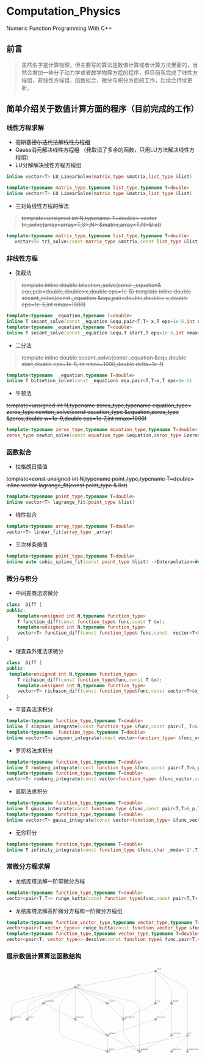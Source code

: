 # Computation_Physics
Numeric Function Programming With C++ 
## 前言
> 虽然名字是计算物理，但主要写的算法是数值计算或者计算方法里面的，当然会增加一些分子动力学或者数学物理方程的程序，但目前我完成了线性方程组，非线性方程组，函数拟合，微分与积分方面的工作，后续会持续更新。

## 简单介绍关于数值计算方面的程序（目前完成的工作）  



### 线性方程求解
+  ~~高斯塞德尔迭代法解线性方程组~~
 + ~~Gauss消元解决线性方程组~~  （我取消了多余的函数，只用LU方法解决线性方程组）
+ LU分解解决线性方程方程组
```C++
inline vector<T> LU_LinearSolve(matrix_type &matrix,list_type &list)

template<typename matrix_type,typename list_type,typename T=double>
inline vector<T> LU_LinearSolve(matrix_type &matrix,list_type &list)
```

+ 三对角线性方程的解法
>   ~~template<unsigned int N,typename T=double>
   vector<T> tri_solve(array<array<T,3>,N> &matrix,array<T,N>&list)~~
```C++
template<typename matrix_type,typename list_type,typename T=double>
   vector<T> tri_solve(const matrix_type &matrix,const list_type &list)
```

### 非线性方程
+ 弦截法
> ~~template<typename  _equation>
inline double bitsetion_solve(const _equation& equ,pair<double,double>x,double eps=1e-5)
template<typename _equation>
inline double secant_solve(const _equation &equ,pair<double,double> x,double eps=1e-5,int nmax=1000)~~ 
```C++
template<typename _equation,typename T=double>
inline T secant_solve(const _equation &equ,pair<T,T> x,T eps=1e-5,int nmax=1000)
template<typename _equation,typename T=double>
inline T secant_solve(const _equation &equ,T start,T eps=1e-5,int nmax=1000,T delta=1e-1)
```

+ 二分法

 > ~~template<typename _equation>
inline double secant_solve(const _equation &equ,double start,double eps=1e-5,int nmax=1000,double delta=1e-1)~~
```C++
template<typename  _equation,typename T=double>
inline T bitsetion_solve(const _equation& equ,pair<T,T>x,T eps=1e-5)
```
+ 牛顿法
>
~~template<unsigned int N,typename zeros_type,typename equation_type>
zeros_type newton_solve(const equation_type &equation,zeros_type &zeros,double w=1e-9,double eps=1e-7,int nmax=1000)~~
```C++
template<typename zeros_type,typename equation_type,typename T=double>
zeros_type newton_solve(const equation_type &equation,zeros_type &zeros,T w=1e-9,T eps=1e-7,int nmax=1000)
```
### 函数拟合
+ 拉格朗日插值
> 
~~template<const unsigned int N,typename point_type,typename T=double>
inline vector<T> lagrange_fit(const point_type & list)~~
```C++
template<typename point_type,typename T=double>
inline vector<T> lagrange_fit(point_type &list)
```
+ 线性拟合
```C++
template<typename array_type,typename T=double>
vector<T> linear_fit(array_type _array)
```
+ 三次样条插值
```C++
template<typename point_type,typename T=double>
inline auto cubic_spline_fit(const point_type &list) ->Interpolation<decltype(list[0]),T>
```

### 微分与积分
+ 中间差商法求微分
```C++
class  Diff {
public:
    template<unsigned int N,typename function_type>
    T function_diff(const function_type& func,const T &x);
    template<unsigned int N,typename function_type>
    vector<T> function_diff(const function_type& func,const  vector<T>&x_list);
}
```
+ 理查森外推法求微分
```C++
class  Diff {
public:
 template<unsigned int N,typename function_type>
    T richason_diff(const function_type&func,const T &x);
    template<unsigned int N,typename function_type>
    vector<T> richason_diff(const function_type&func,const vector<T>&x_list);
}
```
+ 辛普森法求积分
```C++
template<typename function_type,typename T=double>
inline T simpson_integrate(const function_type &func,const pair<T, T>& _p,int n=100);
template<typename  function_type,typename T=double>
inline vector<T> simpson_integrate(const vector<function_type> &func_vector,const pair<T, T>& _p,int n=100)
```
+ 罗贝格法求积分
```C++
template<typename function_type,typename T=double>
inline T romberg_integrate(const function_type &func,const pair<T,T>&_p,T eps=0.00001,int _max=20);
template<typename function_type,typename T=double>
vector<T> romberg_integrate(const vector<function_type> &func_vector,const pair<T,T>&_p,T eps=0.00001,int _max=20)
```
+ 高斯法求积分
```C++
template<typename function_type,typename T=double>
inline T gauss_integrate(const function_type &func,const pair<T,T>&_p,T eps=1e-5);
template<typename function_type,typename T=double>
inline vector<T> gauss_integrate(const vector<function_type> &func_vector, const pair<T, T>_p,T _eps=1e-5)
```
+ 无穷积分
```C++
template<typename function_type,typename T=double>
inline T infinity_integrate(const function_type &func,char _mode='2',T _p=0.0,T eps=1e-5)
```
### 常微分方程求解
+ 龙格库塔法解一阶常微分方程
```C++
template<typename function_type,typename T=double>
vector<pair<T,T>> runge_kutta(const function_type&func,const pair<T,T> &_cond,const T &_end, T h=1e-2)
```
+ 龙格库塔法解高阶微分方程和一阶微分方程组
```C++
template<typename function_vector_type,typename vector_type,typename T=double>
vector<pair<T,vector_type>> runge_kutta(const function_vector_type &func_vector, pair<T,vector_type>_cond,const T& _end,const T &h=1e-2);
template<typename function_type,typename vector_type,typename T=double>
vector<pair<T, vector_type>> desolve(const function_type& func,pair<T,vector_type> _cond,const T& _end,const T &h=1e-2)
```
### 展示数值计算算法函数结构
<svg xmlns="http://www.w3.org/2000/svg" xmlns:xlink="http://www.w3.org/1999/xlink" width="1900" height="664pt" viewBox="0 0 1425 664">
    <defs>
        <symbol overflow="visible" id="a">
            <path d="M2.102 0L.125-5.188h.93l1.113 3.11c.121.336.23.68.332 1.043.078-.274.188-.602.328-.988L3.98-5.187h.903L2.922 0zm0 0"/>
        </symbol>
        <symbol overflow="visible" id="b">
            <path d="M4.21-1.672l.907.113c-.144.532-.41.942-.797 1.239-.386.293-.883.437-1.484.437-.758 0-1.36-.234-1.805-.699C.586-1.051.367-1.707.367-2.547c0-.875.223-1.55.672-2.031.45-.484 1.031-.727 1.75-.727.691 0 1.258.239 1.7.711.437.473.66 1.137.66 1.992 0 .051-.004.13-.008.235H1.273c.032.57.196 1.004.485 1.308.289.301.652.454 1.086.454.32 0 .594-.086.824-.254.227-.168.406-.438.543-.813zM1.325-3.09H4.22c-.04-.437-.149-.765-.332-.98a1.348 1.348 0 00-1.09-.508 1.39 1.39 0 00-1.016.402c-.277.27-.43.633-.457 1.086zm0 0"/>
        </symbol>
        <symbol overflow="visible" id="c">
            <path d="M4.043-1.898l.863.109c-.093.598-.336 1.062-.722 1.402-.391.336-.868.504-1.434.504-.71 0-1.281-.23-1.71-.695C.604-1.043.39-1.707.39-2.574c0-.559.094-1.051.278-1.469.187-.418.469-.734.848-.945.379-.211.793-.317 1.238-.317.562 0 1.023.145 1.383.43.355.285.586.688.687 1.21l-.855.134c-.082-.348-.223-.61-.43-.785a1.119 1.119 0 00-.75-.262c-.445 0-.805.156-1.078.473-.277.316-.418.82-.418 1.507 0 .696.133 1.203.402 1.52.266.316.614.473 1.043.473.348 0 .633-.106.864-.317.234-.21.378-.539.441-.976zm0 0"/>
        </symbol>
        <symbol overflow="visible" id="d">
            <path d="M2.578-.785l.125.777C2.457.043 2.234.07 2.04.07c-.316 0-.562-.05-.742-.152A.838.838 0 01.93-.48C.855-.645.82-.992.82-1.52V-4.5H.176v-.688H.82v-1.28l.875-.528v1.809h.883v.687h-.883v3.031c0 .25.016.41.047.485.031.07.078.125.149.168.07.043.171.066.3.066.098 0 .227-.012.387-.035zm0 0"/>
        </symbol>
        <symbol overflow="visible" id="e">
            <path d="M.332-2.594c0-.96.266-1.672.8-2.133.446-.382.99-.578 1.634-.578.71 0 1.293.235 1.746.703.453.47.68 1.114.68 1.938 0 .664-.102 1.191-.301 1.574-.2.383-.493.68-.875.89-.383.212-.801.317-1.25.317-.727 0-1.317-.234-1.762-.699-.45-.465-.672-1.137-.672-2.012zm.902 0c0 .664.145 1.164.438 1.492.289.332.652.497 1.094.497.433 0 .796-.168 1.086-.497.289-.332.437-.84.437-1.52 0-.64-.148-1.128-.437-1.456a1.391 1.391 0 00-1.086-.496c-.442 0-.805.164-1.094.492-.29.328-.438.824-.438 1.488zm0 0"/>
        </symbol>
        <symbol overflow="visible" id="f">
            <path d="M.648 0v-5.188h.793v.79c.2-.368.387-.61.559-.727a.982.982 0 01.563-.18c.296 0 .597.098.906.285l-.305.817a1.24 1.24 0 00-.644-.192.864.864 0 00-.52.172.936.936 0 00-.324.48 3.436 3.436 0 00-.149 1.028V0zm0 0"/>
        </symbol>
        <symbol overflow="visible" id="g">
            <path d="M.734 0v-7.156h.946v6.312h3.523V0zm0 0"/>
        </symbol>
        <symbol overflow="visible" id="h">
            <path d="M5.469-7.156h.945v4.133c0 .718-.078 1.293-.242 1.714-.164.422-.457.766-.883 1.032-.422.265-.98.398-1.672.398-.672 0-1.219-.113-1.644-.348a1.981 1.981 0 01-.914-1C.875-1.664.785-2.266.785-3.023v-4.133h.95v4.129c0 .62.058 1.078.171 1.375.117.293.317.52.598.68.281.16.625.238 1.031.238.695 0 1.192-.157 1.488-.473.297-.316.446-.922.446-1.82zm0 0"/>
        </symbol>
        <symbol overflow="visible" id="j">
            <path d="M.664-6.148v-1.008h.879v1.008zM.664 0v-5.188h.879V0zm0 0"/>
        </symbol>
        <symbol overflow="visible" id="k">
            <path d="M.66 0v-5.188h.79v.739c.382-.57.933-.856 1.652-.856.312 0 .597.059.859.172.262.11.46.258.59.442.129.183.222.398.273.648.031.164.051.45.051.856V0h-.883v-3.156c0-.356-.031-.625-.101-.801a.834.834 0 00-.364-.426 1.165 1.165 0 00-.613-.156 1.42 1.42 0 00-.969.355c-.273.239-.406.688-.406 1.352V0zm0 0"/>
        </symbol>
        <symbol overflow="visible" id="l">
            <path d="M4.043-.64c-.324.277-.64.472-.941.585-.301.114-.622.172-.97.172-.57 0-1.007-.14-1.312-.418a1.38 1.38 0 01-.46-1.066c0-.254.058-.485.175-.696.113-.21.266-.378.453-.507a2.12 2.12 0 01.633-.285c.172-.047.434-.09.781-.133.711-.086 1.23-.184 1.567-.301.004-.121.008-.2.008-.23 0-.36-.086-.614-.25-.758-.227-.2-.559-.297-1-.297-.414 0-.72.07-.918.215-.196.144-.344.402-.438.77l-.86-.118c.079-.367.208-.664.387-.89.18-.227.438-.4.778-.524.34-.121.73-.184 1.176-.184.441 0 .8.055 1.078.157.277.105.48.238.61.394.132.16.222.36.272.598.032.148.047.422.047.812v1.172c0 .817.02 1.332.055 1.55.04.216.113.423.223.622h-.918a1.925 1.925 0 01-.176-.64zm-.074-1.962c-.32.13-.797.239-1.434.332-.363.051-.617.11-.77.176a.751.751 0 00-.343.285.75.75 0 00-.125.418c0 .235.09.43.27.586.175.157.433.235.777.235.34 0 .64-.075.902-.223.266-.148.457-.352.582-.61.094-.199.14-.492.14-.878zm0 0"/>
        </symbol>
        <symbol overflow="visible" id="m">
            <path d="M.45-2.3l.894-.079c.043.36.14.652.293.883.156.23.394.414.722.555.325.144.692.214 1.098.214.363 0 .68-.054.957-.164.277-.105.484-.254.617-.441.137-.188.203-.39.203-.613a.937.937 0 00-.195-.586c-.129-.168-.344-.309-.644-.422-.192-.074-.618-.192-1.274-.352C2.461-3.46 2-3.609 1.738-3.75c-.34-.18-.597-.402-.765-.668a1.63 1.63 0 01-.25-.89c0-.36.101-.7.308-1.012.203-.313.504-.555.899-.715a3.387 3.387 0 011.312-.246c.531 0 1 .086 1.403.258.406.171.718.421.937.753.219.332.336.707.352 1.13l-.91.066c-.047-.453-.215-.793-.497-1.024-.28-.23-.695-.347-1.246-.347-.574 0-.992.105-1.254.316-.261.207-.39.461-.39.758 0 .258.09.469.277.637.184.164.66.336 1.43.507.77.176 1.297.329 1.582.457.418.192.726.434.926.73.195.294.296.634.296 1.017 0 .382-.109.742-.328 1.078a2.16 2.16 0 01-.941.785A3.258 3.258 0 013.5.12c-.648 0-1.191-.094-1.629-.281a2.277 2.277 0 01-1.027-.852A2.4 2.4 0 01.449-2.3zm0 0"/>
        </symbol>
        <symbol overflow="visible" id="n">
            <path d="M.64 0v-7.156h.88V0zm0 0"/>
        </symbol>
        <symbol overflow="visible" id="o">
            <path d="M.309-1.547l.867-.137c.05.348.187.614.41.801.223.184.531.278.934.278.402 0 .703-.083.898-.247.195-.164.293-.359.293-.578 0-.199-.086-.355-.258-.468-.121-.079-.422-.18-.898-.297-.645-.164-1.094-.305-1.34-.426A1.277 1.277 0 01.453-3.81a1.384 1.384 0 01.594-1.133c.137-.101.32-.187.558-.257.235-.07.489-.106.758-.106.407 0 .766.063 1.07.18.31.117.536.273.684.473.145.199.246.468.301.804l-.86.118a.94.94 0 00-.34-.625c-.187-.149-.448-.223-.792-.223-.403 0-.692.066-.864.2-.171.132-.257.288-.257.468a.5.5 0 00.105.308.793.793 0 00.34.235c.086.031.344.105.773.222.622.168 1.055.301 1.301.407.246.105.442.261.582.465.14.199.207.449.207.75 0 .293-.086.57-.254.828a1.686 1.686 0 01-.742.601c-.32.14-.687.211-1.094.211-.671 0-1.187-.14-1.539-.422C.633-.582.406-.996.31-1.547zm0 0"/>
        </symbol>
        <symbol overflow="visible" id="p">
            <path d="M1.617 0L.031-5.188h.906l.825 2.997.308 1.113c.012-.055.102-.414.27-1.07l.824-3.04h.902l.778 3.008.258.993 1.187-4h.856L5.523 0H4.61l-.824-3.105-.2-.883L2.536 0zm0 0"/>
        </symbol>
        <symbol overflow="visible" id="q">
            <path d="M4.059 0v-.762c-.403.586-.954.88-1.645.88a2.1 2.1 0 01-.86-.177C1.29-.176 1.095-.324.965-.5a1.643 1.643 0 01-.269-.652c-.039-.172-.054-.446-.054-.82v-3.216h.879v2.88c0 .456.015.765.05.925a.94.94 0 00.352.547c.18.133.402.195.664.195.266 0 .512-.066.742-.203.235-.133.399-.316.492-.55.098-.231.145-.57.145-1.012v-2.781h.879V0zm0 0"/>
        </symbol>
        <symbol overflow="visible" id="r">
            <path d="M4.023 0v-.656c-.328.515-.812.773-1.449.773-.414 0-.793-.113-1.14-.344a2.198 2.198 0 01-.805-.953C.437-1.586.344-2.059.344-2.586c0-.52.086-.988.258-1.41.171-.422.43-.746.773-.969a2.08 2.08 0 011.16-.34 1.747 1.747 0 011.43.715v-2.566h.875V0zM1.246-2.586c0 .664.14 1.16.418 1.488.281.328.61.493.992.493.383 0 .711-.157.98-.473.27-.313.403-.793.403-1.438 0-.71-.137-1.23-.41-1.562-.274-.332-.613-.496-1.012-.496-.39 0-.719.16-.98.476-.262.32-.39.825-.39 1.512zm0 0"/>
        </symbol>
        <symbol overflow="visible" id="s">
            <path d="M.66 1.988v-7.175h.8v.675c.188-.261.403-.46.642-.593.234-.133.523-.2.863-.2.441 0 .832.117 1.172.344.34.227.593.55.765.965.172.414.258.871.258 1.363 0 .531-.094 1.008-.285 1.434a2.15 2.15 0 01-.828.976c-.363.227-.746.34-1.149.34a1.62 1.62 0 01-.785-.187 1.703 1.703 0 01-.574-.47v2.528zm.793-4.55c0 .667.137 1.16.406 1.476.27.32.598.48.985.48.39 0 .722-.164 1-.496.281-.328.418-.843.418-1.535 0-.66-.137-1.156-.407-1.484-.273-.328-.597-.492-.972-.492s-.707.176-.996.523c-.29.352-.434.86-.434 1.527zm0 0"/>
        </symbol>
        <symbol overflow="visible" id="t">
            <path d="M.5.43l.852.125c.035.265.136.457.296.578.22.164.52.242.895.242.406 0 .723-.078.941-.242.223-.164.375-.39.454-.684C3.98.27 4.003-.105 4-.68c-.383.453-.863.68-1.438.68-.71 0-1.265-.258-1.656-.773C.516-1.285.32-1.903.32-2.621c0-.496.09-.953.27-1.371.18-.418.441-.742.781-.969a2.11 2.11 0 011.2-.344c.609 0 1.113.25 1.511.742v-.625h.809v4.485c0 .808-.082 1.379-.246 1.715-.165.34-.422.605-.782.8-.355.196-.793.293-1.316.293-.617 0-1.117-.14-1.496-.417C.668 1.41.484.988.5.43zm.727-3.118c0 .68.132 1.18.406 1.493.27.312.605.468 1.015.468.403 0 .743-.156 1.016-.468.273-.309.406-.797.406-1.461 0-.633-.14-1.114-.422-1.438-.28-.32-.62-.48-1.015-.48-.39 0-.723.156-.996.476-.274.317-.41.785-.41 1.41zm0 0"/>
        </symbol>
        <symbol overflow="visible" id="u">
            <path d="M.867 0v-4.5H.094v-.688h.773v-.55c0-.348.031-.606.094-.778a1.12 1.12 0 01.45-.55c.21-.145.51-.215.894-.215.246 0 .52.031.82.09l-.133.765a3.068 3.068 0 00-.515-.05c-.266 0-.457.058-.567.171-.113.114-.168.328-.168.64v.478h1.012v.687H1.742V0zm0 0"/>
        </symbol>
        <symbol overflow="visible" id="v">
            <path d="M.66 0v-7.156h.88v2.566c.41-.476.925-.715 1.55-.715.387 0 .719.078 1.004.23.281.153.484.36.605.626.121.27.184.656.184 1.164V0h-.88v-3.285c0-.442-.093-.762-.284-.961-.192-.2-.461-.3-.809-.3-.262 0-.504.07-.734.202-.23.137-.395.32-.492.551-.098.23-.145.55-.145.957V0zm0 0"/>
        </symbol>
        <symbol overflow="visible" id="w">
            <path d="M.66 0v-5.188h.785v.731c.164-.254.38-.461.649-.613.27-.157.578-.235.922-.235.386 0 .699.082.945.242.246.16.422.383.523.668.41-.605.942-.91 1.602-.91.512 0 .906.145 1.184.43.277.285.418.723.418 1.316V0h-.875v-3.266c0-.351-.032-.605-.086-.761a.737.737 0 00-.313-.371.963.963 0 00-.523-.141 1.23 1.23 0 00-.91.363c-.243.242-.364.63-.364 1.164V0h-.875v-3.367c0-.39-.074-.688-.219-.883-.14-.195-.375-.29-.703-.29-.246 0-.472.063-.683.196-.211.13-.364.32-.457.57-.094.25-.14.61-.14 1.083V0zm0 0"/>
        </symbol>
        <symbol overflow="visible" id="y">
            <path d="M1.469 0H.656v-7.156h.875v2.55c.371-.464.848-.699 1.422-.699.32 0 .621.067.906.196.286.129.52.308.704.543.183.23.328.511.433.84.106.328.156.68.156 1.054 0 .89-.222 1.578-.66 2.063-.437.484-.969.726-1.582.726-.613 0-1.094-.254-1.441-.765zM1.46-2.633c0 .621.082 1.07.254 1.348.277.453.648.68 1.12.68.384 0 .72-.168.997-.5.281-.333.422-.833.422-1.493 0-.675-.137-1.175-.402-1.5-.27-.32-.594-.48-.977-.48s-.715.164-.996.5c-.277.332-.418.816-.418 1.445zm0 0"/>
        </symbol>
        <symbol overflow="visible" id="z">
            <path d="M.934 0v-7.156h.945V0zm0 0"/>
        </symbol>
        <symbol overflow="visible" id="A">
            <path d="M.621 1.996l-.098-.824c.192.05.36.078.5.078.196 0 .352-.031.47-.098A.807.807 0 001.78.88c.055-.09.145-.305.27-.652.015-.051.043-.122.078-.22L.16-5.186h.95l1.077 3.003c.141.383.266.782.376 1.204.101-.403.222-.797.363-1.184L4.03-5.187h.883L2.938.085c-.211.57-.376.965-.493 1.18-.156.289-.336.5-.535.636a1.265 1.265 0 01-.722.203c-.172 0-.36-.035-.567-.109zm0 0"/>
        </symbol>
        <symbol overflow="visible" id="i">
            <path d="M5.117 1.25H0v-.5h5.117zm0 0"/>
        </symbol>
        <clipPath id="x">
            <path d="M194 369h8.8v8H194zm0 0"/>
        </clipPath>
    </defs>
    <path d="M503.719 157.16L290.492 263.773" fill="none" stroke="#264a80" stroke-opacity=".7" stroke-miterlimit="3.25"/>
    <path d="M292.895 266.102l-.317-.243-.73-.597-.414-.375-.391-.387-.328-.379-.223-.348-.129-.351-.101-.485-.086-.562-.063-.586-.078-1.012-.02-.437-9.265 8.305zm0 0" fill="#264a80" fill-opacity=".7"/>
    <path d="M518.39 157.16l213.227 106.613" fill="none" stroke="#264a80" stroke-opacity=".7" stroke-miterlimit="3.25"/>
    <path d="M732.04 260.453l-.005.399-.039.945-.05.555-.075.546-.11.489-.144.386-.203.313-.324.375-.403.402-.43.403-.76.668-.34.28 12.202 2.43zm0 0" fill="#264a80" fill-opacity=".7"/>
    <path d="M503.098 155.48L485.012 160l-29.977 7.496-33.914 8.477-91.437 22.859-51.618 12.906-61.46 15.364-65.395 16.351-69.328 17.332-9.297 3.3-8.54 3.895-7.78 4.489-5.883 5.969L45.262 285l-4.364 7.152-2.468 8.637-1.707 9.23-.95 9.82v52.2" fill="none" stroke="#264a80" stroke-opacity=".7" stroke-miterlimit="3.25"/>
    <path d="M38.93 370.93l-.36.175-.86.387-.519.203-.523.176-.484.125-.41.043-.372-.043-.48-.125-.54-.176-.55-.203-.941-.387-.403-.175 3.285 12zm0 0" fill="#264a80" fill-opacity=".7"/>
    <path d="M511.055 161.691V372.04" fill="none" stroke="#264a80" stroke-opacity=".7" stroke-miterlimit="3.25"/>
    <path d="M514.215 370.93l-.36.175-.863.387-.52.203-.519.176-.488.125-.41.043-.371-.043-.48-.125-.54-.176-.55-.203-.942-.387-.402-.175 3.285 12zm0 0" fill="#264a80" fill-opacity=".7"/>
    <path d="M516.855 159.29l.258.257 3.258 3.262 3.418 3.414 7.297 7.297 4.344 4.347 4.504 4.5 9.468 9.469 4.965 4.969 10.863 10.863 5.899 5.894 6.05 6.055 12.571 12.57 6.52 6.516 3.457 3.848 3.316 3.906 3.184 3.965 3.043 4.02 2.902 4.078 2.765 4.136 2.215 4.364 2.075 4.421 1.937 4.48 1.797 4.536 1.66 4.594 1.52 4.648.968 4.992.828 5.707.692 7.086.555 9.121.414 11.82.277 15.18.277 5.165.414 5.109.555 5.05.692 4.997.828 4.937.968 4.88 1.524 4.652 1.656 4.593 1.8 4.535 1.934 4.477 2.075 4.422 2.215 4.367 2.765 4.133 2.906 4.078 3.04 4.02 3.183 3.964 3.32 3.907 3.457 3.847 6.516 6.52 35.383 35.383 4.969 4.964 4.808 4.813 4.656 4.656 4.504 4.5 4.344 4.348 3.727 3.726 2.804 2.801" fill="none" stroke="#264a80" stroke-opacity=".7" stroke-miterlimit="3.25"/>
    <path d="M736.645 493.434l-.13.378-.34.883-.218.512-.246.492-.258.43-.258.32-.293.235-.425.25-.508.257-.535.247-.938.394-.406.156 10.805 6.164zm0 0" fill="#264a80" fill-opacity=".7"/>
    <path d="M505.254 159.29l-.254.257-3.262 3.262-3.418 3.414-7.297 7.297-4.343 4.347-4.504 4.5-4.656 4.656-4.81 4.813-15.831 15.832-5.899 5.894-6.05 6.055-19.086 19.086-3.461 3.848-3.317 3.906-3.183 3.965-3.043 4.02-2.902 4.078-2.766 4.136-2.215 4.364-2.074 4.421-1.934 4.48-1.8 4.536-1.66 4.594-1.52 4.648-.969 4.992-.828 5.707-.692 7.086-.554 9.121-.414 11.82-.278 15.18v118.82l.371 5.012.56 4.88.741 4.745.926 4.614 1.113 4.476 1.301 4.348 2.04 3.809 2.226 3.675 2.414 3.543 2.597 3.407 2.782 3.277 2.968 3.14 3.711 2.606 3.899 2.473 4.082 2.34 4.265 2.203 4.454 2.07 4.64 1.937 25.285 8.43 24.594 8.2 47.098 15.699 22.508 7.5 21.812 7.273 19.035 6.344L616 584.539l17.645 5.883 16.949 5.652 16.258 5.418 15.562 5.188 12.781 4.261 12.09 4.028 11.395 3.797 10.699 3.57 1.203.398" fill="none" stroke="#264a80" stroke-opacity=".7" stroke-miterlimit="3.25"/>
    <path d="M730.527 619.387l.055.398.094.938.031.558v.551l-.035.5-.09.402-.156.34-.27.414-.34.457-.367.457-.664.774-.293.324 12.422.68zm0 0" fill="#264a80" fill-opacity=".7"/>
    <path d="M503.273 156.086l-11.535 3.844-22.093 7.363-24.872 8.293-31.82 10.605-34.598 11.532-37.375 12.46-91.418 30.473-49.878 16.625-9.094 4.008-8.348 4.543-7.61 5.082-5.75 6.414-5.01 6.95-4.267 7.488-2.414 8.824-1.668 9.355-.93 9.895v52.2" fill="none" stroke="#264a80" stroke-opacity=".7" stroke-miterlimit="3.25"/>
    <path d="M157.75 370.93l-.355.175-.864.387-.52.203-.523.176-.484.125-.41.043-.371-.043-.48-.125-.54-.176-.55-.203-.942-.387-.402-.175 3.285 12zm0 0" fill="#264a80" fill-opacity=".7"/>
    <path d="M518.836 156.086l11.535 3.844 22.094 7.363 24.87 8.293 31.821 10.605 34.598 11.532 37.375 12.46 44.32 14.774 47.102 15.7 49.875 16.624 9.094 4.008 8.347 4.543 7.61 5.082 5.753 6.414 5.008 6.95 4.27 7.488 2.41 8.824 1.672 9.355.926 9.895v52.2" fill="none" stroke="#264a80" stroke-opacity=".7" stroke-miterlimit="3.25"/>
    <path d="M870.676 370.93l-.36.175-.863.387-.52.203-.519.176-.488.125-.41.043-.371-.043-.48-.125-.54-.176-.55-.203-.942-.387-.403-.175 3.286 12zm0 0" fill="#264a80" fill-opacity=".7"/>
    <path d="M519.012 155.48l4.574 1.145L537.098 160l14.496 3.625 15.48 3.871 16.465 4.117 17.45 4.36 21.382 5.347 22.367 5.59 23.352 5.84 24.336 6.082 25.316 6.332 26.305 6.574 30.238 7.559 31.219 7.805 32.207 8.054 102.516 25.63 4.746 1.573 4.55 1.727 4.368 1.875 4.172 2.02 3.988 2.171 3.793 2.317 3.035 2.91 2.848 3.058 2.656 3.208 2.465 3.355 2.277 3.504 2.09 3.648 1.328 4.356 1.137 5.164.949 6.629.758 8.758.57 11.546.379 15V609.68" fill="none" stroke="#264a80" stroke-opacity=".7" stroke-miterlimit="3.25"/>
    <path d="M989.496 608.57l-.36.176-.863.387-.52.203-.519.176-.488.125-.41.043-.371-.043-.48-.125-.54-.176-.55-.203-.942-.387-.402-.176 3.285 12zm0 0" fill="#264a80" fill-opacity=".7"/>
    <path d="M266.078 275.98L52.852 382.594" fill="none" stroke="#264a80" stroke-opacity=".7" stroke-miterlimit="3.25"/>
    <path d="M55.254 384.922l-.316-.242-.731-.598-.414-.375-.39-.387-.329-.379-.222-.347-.13-.352-.1-.484-.087-.563-.062-.586-.078-1.011-.02-.438-9.266 8.305zm0 0" fill="#264a80" fill-opacity=".7"/>
    <path d="M280.75 275.98l213.227 106.614" fill="none" stroke="#264a80" stroke-opacity=".7" stroke-miterlimit="3.25"/>
    <path d="M494.398 379.273l-.003.399-.04.945-.05.555-.075.547-.109.488-.144.387-.204.312-.324.375-.402.403-.43.402-.762.668-.34.281 12.204 2.43zm0 0" fill="#264a80" fill-opacity=".7"/>
    <path d="M267.613 278.11l-99.52 99.519" fill="none" stroke="#264a80" stroke-opacity=".7" stroke-miterlimit="3.25"/>
    <path d="M171.113 379.078l-.379-.129-.882-.336-.512-.222-.492-.243-.434-.257-.32-.262-.23-.293-.255-.426-.254-.504-.246-.535-.394-.937-.16-.41-6.16 10.808zm0 0" fill="#264a80" fill-opacity=".7"/>
    <path d="M754.496 278.11l99.52 99.519" fill="none" stroke="#264a80" stroke-opacity=".7" stroke-miterlimit="3.25"/>
    <path d="M855.465 374.613l-.13.38-.339.882-.219.508-.246.496-.258.43-.257.32-.293.234-.426.25-.508.258-.535.246-.938.395-.406.156 10.805 6.164zm0 0" fill="#264a80" fill-opacity=".7"/>
    <path d="M1097.113 36.277l-567.336 113.47" fill="none" stroke="#264a80" stroke-opacity=".7" stroke-miterlimit="3.25"/>
    <path d="M531.484 152.625l-.242-.316-.547-.77-.304-.469-.274-.476-.215-.453-.125-.395-.03-.371.026-.496.067-.563.094-.582.191-1 .094-.425-11.121 5.574zm0 0" fill="#264a80" fill-opacity=".7"/>
    <path d="M1112.492 38.34l5.285 2.64 6.93 3.465 7.34 3.668 7.75 3.88 8.164 4.081 9.812 4.903 10.223 5.113 45.008 22.504 13.52 6.758 13.93 6.964 14.339 7.172 14.754 7.375 15.164 7.586 15.578 7.785 4.371 2.578 4.2 2.688 4.023 2.793 3.847 2.902 3.676 3.012 3.5 3.117 2.797 3.551 2.625 3.66 2.45 3.766 2.273 3.879 2.097 3.98 1.926 4.094 1.227 4.633 1.047 5.402.875 6.832.699 8.918.527 11.668.348 15.078V490.86" fill="none" stroke="#264a80" stroke-opacity=".7" stroke-miterlimit="3.25"/>
    <path d="M1345.957 489.75l-.36.176-.863.387-.515.203-.524.175-.488.125-.41.043-.371-.043-.48-.125-.54-.175-.55-.204-.942-.386-.398-.176 3.28 12zm0 0" fill="#264a80" fill-opacity=".7"/>
    <path d="M1110.957 40.469l14.23 14.23 28.403 28.406 36.781 36.778 18.668 23.953 11.203 27.043 3.735 30.14v52.2" fill="none" stroke="#264a80" stroke-opacity=".7" stroke-miterlimit="3.25"/>
    <path d="M1227.137 252.11l-.36.175-.863.387-.52.203-.519.176-.488.125-.41.043-.372-.043-.48-.125-.54-.176-.55-.203-.941-.387-.399-.176 3.282 12zm0 0" fill="#264a80" fill-opacity=".7"/>
    <path d="M1105.156 42.871V253.22" fill="none" stroke="#264a80" stroke-opacity=".7" stroke-miterlimit="3.25"/>
    <path d="M1108.316 252.11l-.359.175-.863.387-.52.203-.52.176-.488.125-.41.043-.37-.043-.481-.125-.54-.176-.55-.203-.942-.387-.402-.176 3.285 12zm0 0" fill="#264a80" fill-opacity=".7"/>
    <path d="M1334.754 511.563L767.418 625.026" fill="none" stroke="#264a80" stroke-opacity=".7" stroke-miterlimit="3.25"/>
    <path d="M769.125 627.906l-.242-.316-.547-.77-.3-.468-.278-.477-.215-.453-.125-.395-.031-.37.027-.497.066-.562.094-.582.192-1 .097-.426-11.125 5.574zm0 0" fill="#264a80" fill-opacity=".7"/>
    <path d="M1337 515.75l-99.52 99.52" fill="none" stroke="#264a80" stroke-opacity=".7" stroke-miterlimit="3.25"/>
    <path d="M1240.496 616.719l-.379-.13-.883-.335-.507-.223-.497-.242-.43-.258-.32-.261-.234-.29-.25-.43-.258-.503-.246-.535-.394-.938-.157-.41-6.164 10.809zm0 0" fill="#264a80" fill-opacity=".7"/>
    <path d="M1342.797 518.152v91.528" fill="none" stroke="#264a80" stroke-opacity=".7" stroke-miterlimit="3.25"/>
    <path d="M1345.957 608.57l-.36.176-.863.387-.515.203-.524.176-.488.125-.41.043-.371-.043-.48-.125-.54-.176-.55-.203-.942-.387-.398-.176 3.28 12zm0 0" fill="#264a80" fill-opacity=".7"/>
    <path d="M518.39 394.8l213.227 106.614" fill="none" stroke="#264a80" stroke-opacity=".7" stroke-miterlimit="3.25"/>
    <path d="M732.04 498.094l-.005.398-.039.945-.05.555-.075.547-.11.488-.144.387-.203.313-.324.375-.403.402-.43.402-.76.668-.34.281 12.202 2.43zm0 0" fill="#264a80" fill-opacity=".7"/>
    <path d="M748.695 518.152v91.528" fill="none" stroke="#264a80" stroke-opacity=".7" stroke-miterlimit="3.25"/>
    <path d="M751.855 608.57l-.359.176-.863.387-.52.203-.52.176-.488.125-.41.043-.37-.043-.481-.125-.54-.176-.55-.203-.942-.387-.402-.176 3.285 12zm0 0" fill="#264a80" fill-opacity=".7"/>
    <path d="M756.031 513.621l213.227 106.613" fill="none" stroke="#264a80" stroke-opacity=".7" stroke-miterlimit="3.25"/>
    <path d="M969.68 616.914l-.004.399-.04.945-.05.554-.074.547-.11.489-.144.386-.203.313-.325.375-.402.402-.426.403-.765.668-.336.28 12.199 2.43zm0 0" fill="#264a80" fill-opacity=".7"/>
    <path d="M1218.18 278.11l-99.52 99.519" fill="none" stroke="#264a80" stroke-opacity=".7" stroke-miterlimit="3.25"/>
    <path d="M1121.676 379.078l-.38-.129-.882-.336-.512-.222-.492-.243-.43-.257-.32-.262-.234-.293-.25-.426-.258-.504-.246-.535-.395-.937-.156-.41-6.164 10.808zm0 0" fill="#264a80" fill-opacity=".7"/>
    <path d="M1223.977 280.512v210.347" fill="none" stroke="#264a80" stroke-opacity=".7" stroke-miterlimit="3.25"/>
    <path d="M1227.137 489.75l-.36.176-.863.387-.52.203-.519.175-.488.125-.41.043-.372-.043-.48-.125-.54-.175-.55-.204-.941-.386-.399-.176 3.282 12zm0 0" fill="#264a80" fill-opacity=".7"/>
    <path d="M1097.375 393.727L766.809 503.914" fill="none" stroke="#264a80" stroke-opacity=".7" stroke-miterlimit="3.25"/>
    <path d="M768.86 506.559l-.282-.286-.637-.695-.359-.426-.332-.441-.27-.422-.171-.375-.075-.367-.035-.492-.004-.57.02-.587.066-1.015.043-.434-10.347 6.91zm0 0" fill="#264a80" fill-opacity=".7"/>
    <path d="M867.516 399.332v63.094l3.734 30.137 11.203 27.046 18.672 23.95 36.777 36.78 28.407 28.403 6.527 6.528" fill="none" stroke="#264a80" stroke-opacity=".7" stroke-miterlimit="3.25"/>
    <path d="M974.285 612.254l-.129.379-.34.883-.218.511-.246.493-.258.433-.258.317-.293.234-.426.25-.508.258-.535.246-.937.394-.407.157 10.805 6.164zm0 0" fill="#264a80" fill-opacity=".7"/>
    <path d="M1216.64 513.621l-213.226 106.613" fill="none" stroke="#264a80" stroke-opacity=".7" stroke-miterlimit="3.25"/>
    <path d="M1005.816 622.563l-.316-.243-.73-.597-.415-.375-.39-.387-.328-.379-.223-.348-.125-.351-.105-.485-.086-.562-.063-.586-.078-1.012-.02-.437-9.265 8.304zm0 0" fill="#264a80" fill-opacity=".7"/>
    <path d="M1097.82 275.98L884.594 382.594" fill="none" stroke="#264a80" stroke-opacity=".7" stroke-miterlimit="3.25"/>
    <path d="M886.996 384.922l-.316-.242-.73-.598-.415-.375-.39-.387-.329-.379-.222-.347-.13-.352-.1-.484-.087-.563-.062-.586-.078-1.011-.02-.438-9.265 8.305zm0 0" fill="#264a80" fill-opacity=".7"/>
    <path d="M519.258 153.492a8.202 8.202 0 00-14.004-5.8 8.202 8.202 0 1011.602 11.598 8.186 8.186 0 002.402-5.798zm0 0" fill-rule="evenodd" fill="#a3b4cc" stroke-linecap="square" stroke="#000" stroke-opacity=".7" stroke-miterlimit="3.25"/>
    <use xlink:href="#a" x="521.257" y="139.289"/>
    <use xlink:href="#b" x="526.257" y="139.289"/>
    <use xlink:href="#c" x="531.819" y="139.289"/>
    <use xlink:href="#d" x="536.819" y="139.289"/>
    <use xlink:href="#e" x="539.597" y="139.289"/>
    <use xlink:href="#f" x="545.158" y="139.289"/>
    <path d="M281.617 272.313a8.202 8.202 0 00-14.004-5.801 8.202 8.202 0 1011.602 11.598 8.186 8.186 0 002.402-5.798zm0 0" fill-rule="evenodd" fill="#a3b4cc" stroke-linecap="square" stroke="#000" stroke-opacity=".7" stroke-miterlimit="3.25"/>
    <use xlink:href="#g" x="283.616" y="258.109"/>
    <use xlink:href="#h" x="289.178" y="258.109"/>
    <use xlink:href="#i" x="296.399" y="258.109"/>
    <use xlink:href="#g" x="301.517" y="258.109"/>
    <use xlink:href="#j" x="307.078" y="258.109"/>
    <use xlink:href="#k" x="309.3" y="258.109"/>
    <use xlink:href="#b" x="314.861" y="258.109"/>
    <use xlink:href="#l" x="320.423" y="258.109"/>
    <use xlink:href="#f" x="325.984" y="258.109"/>
    <use xlink:href="#m" x="329.314" y="258.109"/>
    <use xlink:href="#e" x="335.984" y="258.109"/>
    <use xlink:href="#n" x="341.546" y="258.109"/>
    <use xlink:href="#a" x="343.768" y="258.109"/>
    <use xlink:href="#b" x="348.768" y="258.109"/>
    <path d="M756.898 272.313a8.202 8.202 0 00-14.003-5.801 8.202 8.202 0 1011.602 11.598 8.186 8.186 0 002.401-5.798zm0 0" fill-rule="evenodd" fill="#a3b4cc" stroke-linecap="square" stroke="#000" stroke-opacity=".7" stroke-miterlimit="3.25"/>
    <use xlink:href="#d" x="758.898" y="258.109"/>
    <use xlink:href="#f" x="761.676" y="258.109"/>
    <use xlink:href="#j" x="765.006" y="258.109"/>
    <use xlink:href="#i" x="767.228" y="258.109"/>
    <use xlink:href="#o" x="772.345" y="258.109"/>
    <use xlink:href="#e" x="777.345" y="258.109"/>
    <use xlink:href="#n" x="782.907" y="258.109"/>
    <use xlink:href="#a" x="785.128" y="258.109"/>
    <use xlink:href="#b" x="790.128" y="258.109"/>
    <path d="M43.977 391.133a8.202 8.202 0 00-14.004-5.8 8.202 8.202 0 1014.004 5.8zm0 0" fill-rule="evenodd" fill="#a3b4cc" stroke-linecap="square" stroke="#000" stroke-opacity=".7" stroke-miterlimit="3.25"/>
    <use xlink:href="#k" x="45.975" y="376.93"/>
    <use xlink:href="#b" x="51.537" y="376.93"/>
    <use xlink:href="#p" x="57.098" y="376.93"/>
    <use xlink:href="#d" x="64.32" y="376.93"/>
    <use xlink:href="#e" x="67.098" y="376.93"/>
    <use xlink:href="#k" x="72.66" y="376.93"/>
    <use xlink:href="#i" x="78.221" y="376.93"/>
    <use xlink:href="#o" x="83.339" y="376.93"/>
    <use xlink:href="#e" x="88.339" y="376.93"/>
    <use xlink:href="#n" x="93.9" y="376.93"/>
    <use xlink:href="#a" x="96.122" y="376.93"/>
    <use xlink:href="#b" x="101.122" y="376.93"/>
    <path d="M1113.36 34.672a8.202 8.202 0 10-16.404-.003 8.202 8.202 0 0016.403.003zm0 0" fill-rule="evenodd" fill="#a3b4cc" stroke-linecap="square" stroke="#000" stroke-opacity=".7" stroke-miterlimit="3.25"/>
    <use xlink:href="#j" x="1115.359" y="20.469"/>
    <use xlink:href="#k" x="1117.581" y="20.469"/>
    <use xlink:href="#c" x="1123.142" y="20.469"/>
    <use xlink:href="#n" x="1128.142" y="20.469"/>
    <use xlink:href="#q" x="1130.364" y="20.469"/>
    <use xlink:href="#r" x="1135.926" y="20.469"/>
    <use xlink:href="#b" x="1141.487" y="20.469"/>
    <path d="M1351 509.953a8.202 8.202 0 10-16.403-.002 8.202 8.202 0 0016.403.002zm0 0" fill-rule="evenodd" fill="#a3b4cc" stroke-linecap="square" stroke="#000" stroke-opacity=".7" stroke-miterlimit="3.25"/>
    <use xlink:href="#s" x="1353" y="495.75"/>
    <use xlink:href="#l" x="1358.562" y="495.75"/>
    <use xlink:href="#j" x="1364.123" y="495.75"/>
    <use xlink:href="#f" x="1366.345" y="495.75"/>
    <path d="M519.258 391.133a8.202 8.202 0 00-14.004-5.801 8.202 8.202 0 1011.602 11.598 8.186 8.186 0 002.402-5.797zm0 0" fill-rule="evenodd" fill="#a3b4cc" stroke-linecap="square" stroke="#000" stroke-opacity=".7" stroke-miterlimit="3.25"/>
    <use xlink:href="#n" x="521.257" y="376.93"/>
    <use xlink:href="#l" x="523.479" y="376.93"/>
    <use xlink:href="#t" x="529.04" y="376.93"/>
    <use xlink:href="#f" x="534.602" y="376.93"/>
    <use xlink:href="#l" x="537.932" y="376.93"/>
    <use xlink:href="#k" x="543.493" y="376.93"/>
    <use xlink:href="#t" x="549.055" y="376.93"/>
    <use xlink:href="#b" x="554.616" y="376.93"/>
    <g>
        <use xlink:href="#i" x="560.178" y="376.93"/>
    </g>
    <g>
        <use xlink:href="#u" x="565.295" y="376.93"/>
        <use xlink:href="#j" x="568.073" y="376.93"/>
        <use xlink:href="#d" x="570.295" y="376.93"/>
    </g>
    <path d="M756.898 509.953a8.202 8.202 0 00-14.003-5.8 8.202 8.202 0 1011.602 11.598 8.186 8.186 0 002.401-5.798zm0 0" fill-rule="evenodd" fill="#a3b4cc" stroke-linecap="square" stroke="#000" stroke-opacity=".7" stroke-miterlimit="3.25"/>
    <g>
        <use xlink:href="#c" x="758.898" y="495.75"/>
        <use xlink:href="#e" x="763.898" y="495.75"/>
        <use xlink:href="#b" x="769.459" y="495.75"/>
        <use xlink:href="#u" x="775.021" y="495.75"/>
        <use xlink:href="#u" x="777.799" y="495.75"/>
    </g>
    <g>
        <use xlink:href="#i" x="780.578" y="495.75"/>
    </g>
    <g>
        <use xlink:href="#s" x="785.695" y="495.75"/>
        <use xlink:href="#e" x="791.256" y="495.75"/>
        <use xlink:href="#j" x="796.818" y="495.75"/>
        <use xlink:href="#k" x="799.04" y="495.75"/>
        <use xlink:href="#d" x="804.601" y="495.75"/>
    </g>
    <path d="M756.898 628.773a8.202 8.202 0 00-14.003-5.8 8.218 8.218 0 00-2.403 5.8c0 2.176.867 4.262 2.403 5.801a8.218 8.218 0 005.8 2.403 8.202 8.202 0 008.203-8.203zm0 0" fill-rule="evenodd" fill="#a3b4cc" stroke-linecap="square" stroke="#000" stroke-opacity=".7" stroke-miterlimit="3.25"/>
    <g>
        <use xlink:href="#c" x="758.898" y="614.571"/>
        <use xlink:href="#e" x="763.898" y="614.571"/>
        <use xlink:href="#b" x="769.459" y="614.571"/>
        <use xlink:href="#u" x="775.021" y="614.571"/>
        <use xlink:href="#u" x="777.799" y="614.571"/>
    </g>
    <g>
        <use xlink:href="#i" x="780.578" y="614.571"/>
    </g>
    <g>
        <use xlink:href="#n" x="785.695" y="614.571"/>
        <use xlink:href="#j" x="787.916" y="614.571"/>
        <use xlink:href="#o" x="790.138" y="614.571"/>
        <use xlink:href="#d" x="795.138" y="614.571"/>
    </g>
    <path d="M1232.18 272.313a8.202 8.202 0 10-16.403-.003 8.202 8.202 0 0016.403.002zm0 0" fill-rule="evenodd" fill="#a3b4cc" stroke-linecap="square" stroke="#000" stroke-opacity=".7" stroke-miterlimit="3.25"/>
    <g>
        <use xlink:href="#l" x="1234.18" y="258.109"/>
        <use xlink:href="#n" x="1239.741" y="258.109"/>
        <use xlink:href="#t" x="1241.963" y="258.109"/>
        <use xlink:href="#e" x="1247.524" y="258.109"/>
        <use xlink:href="#f" x="1253.086" y="258.109"/>
        <use xlink:href="#j" x="1256.416" y="258.109"/>
        <use xlink:href="#d" x="1258.638" y="258.109"/>
        <use xlink:href="#v" x="1261.416" y="258.109"/>
        <use xlink:href="#w" x="1266.977" y="258.109"/>
    </g>
    <path d="M1113.36 391.133a8.202 8.202 0 10-16.404-.003 8.202 8.202 0 0016.403.003zm0 0" fill-rule="evenodd" fill="#a3b4cc" stroke-linecap="square" stroke="#000" stroke-opacity=".7" stroke-miterlimit="3.25"/>
    <g>
        <use xlink:href="#j" x="1115.359" y="376.93"/>
        <use xlink:href="#k" x="1117.581" y="376.93"/>
        <use xlink:href="#k" x="1123.142" y="376.93"/>
        <use xlink:href="#b" x="1128.704" y="376.93"/>
        <use xlink:href="#f" x="1134.265" y="376.93"/>
    </g>
    <g>
        <use xlink:href="#i" x="1137.595" y="376.93"/>
    </g>
    <g>
        <use xlink:href="#s" x="1142.713" y="376.93"/>
        <use xlink:href="#f" x="1148.274" y="376.93"/>
        <use xlink:href="#e" x="1151.604" y="376.93"/>
        <use xlink:href="#r" x="1157.166" y="376.93"/>
        <use xlink:href="#q" x="1162.727" y="376.93"/>
        <use xlink:href="#c" x="1168.289" y="376.93"/>
        <use xlink:href="#d" x="1173.289" y="376.93"/>
    </g>
    <path d="M162.797 391.133a8.202 8.202 0 00-14.004-5.801 8.202 8.202 0 1011.602 11.598 8.186 8.186 0 002.402-5.797zm0 0" fill-rule="evenodd" fill="#a3b4cc" stroke-linecap="square" stroke="#000" stroke-opacity=".7" stroke-miterlimit="3.25"/>
    <g>
        <use xlink:href="#n" x="164.796" y="376.93"/>
        <use xlink:href="#j" x="167.017" y="376.93"/>
        <use xlink:href="#k" x="169.239" y="376.93"/>
        <use xlink:href="#b" x="174.801" y="376.93"/>
        <use xlink:href="#l" x="180.362" y="376.93"/>
        <use xlink:href="#f" x="185.924" y="376.93"/>
    </g>
    <g>
        <use xlink:href="#i" x="189.254" y="376.93"/>
    </g>
    <g clip-path="url(#x)">
        <use xlink:href="#u" x="194.371" y="376.93"/>
        <use xlink:href="#j" x="197.149" y="376.93"/>
        <use xlink:href="#d" x="199.371" y="376.93"/>
    </g>
    <path d="M875.719 391.133a8.202 8.202 0 00-14.004-5.801 8.202 8.202 0 1011.602 11.598 8.186 8.186 0 002.402-5.797zm0 0" fill-rule="evenodd" fill="#a3b4cc" stroke-linecap="square" stroke="#000" stroke-opacity=".7" stroke-miterlimit="3.25"/>
    <g>
        <use xlink:href="#c" x="877.718" y="376.93"/>
        <use xlink:href="#q" x="882.718" y="376.93"/>
        <use xlink:href="#y" x="888.28" y="376.93"/>
        <use xlink:href="#j" x="893.841" y="376.93"/>
        <use xlink:href="#c" x="896.063" y="376.93"/>
    </g>
    <g>
        <use xlink:href="#i" x="901.063" y="376.93"/>
    </g>
    <g>
        <use xlink:href="#o" x="906.18" y="376.93"/>
        <use xlink:href="#s" x="911.18" y="376.93"/>
        <use xlink:href="#n" x="916.742" y="376.93"/>
        <use xlink:href="#j" x="918.963" y="376.93"/>
        <use xlink:href="#k" x="921.185" y="376.93"/>
        <use xlink:href="#b" x="926.747" y="376.93"/>
    </g>
    <g>
        <use xlink:href="#i" x="932.718" y="376.93"/>
    </g>
    <g>
        <use xlink:href="#u" x="937.836" y="376.93"/>
        <use xlink:href="#j" x="940.614" y="376.93"/>
        <use xlink:href="#d" x="942.836" y="376.93"/>
    </g>
    <path d="M994.54 628.773a8.202 8.202 0 10-16.403 0c0 2.176.863 4.262 2.398 5.801a8.218 8.218 0 005.8 2.403 8.202 8.202 0 008.203-8.203zm0 0" fill-rule="evenodd" fill="#a3b4cc" stroke-linecap="square" stroke="#000" stroke-opacity=".7" stroke-miterlimit="3.25"/>
    <g>
        <use xlink:href="#z" x="996.539" y="614.571"/>
        <use xlink:href="#k" x="999.317" y="614.571"/>
        <use xlink:href="#d" x="1004.879" y="614.571"/>
        <use xlink:href="#b" x="1007.657" y="614.571"/>
        <use xlink:href="#f" x="1013.218" y="614.571"/>
        <use xlink:href="#s" x="1016.549" y="614.571"/>
        <use xlink:href="#e" x="1022.11" y="614.571"/>
        <use xlink:href="#n" x="1027.672" y="614.571"/>
        <use xlink:href="#l" x="1029.893" y="614.571"/>
        <use xlink:href="#d" x="1035.455" y="614.571"/>
        <use xlink:href="#j" x="1038.233" y="614.571"/>
        <use xlink:href="#e" x="1040.455" y="614.571"/>
        <use xlink:href="#k" x="1046.016" y="614.571"/>
    </g>
    <path d="M1232.18 509.953a8.202 8.202 0 10-16.403-.002 8.202 8.202 0 0016.403.002zm0 0" fill-rule="evenodd" fill="#a3b4cc" stroke-linecap="square" stroke="#000" stroke-opacity=".7" stroke-miterlimit="3.25"/>
    <g>
        <use xlink:href="#n" x="1234.18" y="495.75"/>
        <use xlink:href="#e" x="1236.401" y="495.75"/>
        <use xlink:href="#p" x="1241.963" y="495.75"/>
        <use xlink:href="#b" x="1249.184" y="495.75"/>
        <use xlink:href="#f" x="1254.746" y="495.75"/>
    </g>
    <g>
        <use xlink:href="#i" x="1258.076" y="495.75"/>
    </g>
    <g>
        <use xlink:href="#y" x="1263.193" y="495.75"/>
        <use xlink:href="#e" x="1268.755" y="495.75"/>
        <use xlink:href="#q" x="1274.316" y="495.75"/>
        <use xlink:href="#k" x="1279.878" y="495.75"/>
        <use xlink:href="#r" x="1285.439" y="495.75"/>
    </g>
    <path d="M1113.36 272.313a8.202 8.202 0 10-16.404-.003 8.202 8.202 0 0016.403.002zm0 0" fill-rule="evenodd" fill="#a3b4cc" stroke-linecap="square" stroke="#000" stroke-opacity=".7" stroke-miterlimit="3.25"/>
    <g>
        <use xlink:href="#l" x="1115.359" y="258.109"/>
        <use xlink:href="#f" x="1120.921" y="258.109"/>
        <use xlink:href="#f" x="1124.251" y="258.109"/>
        <use xlink:href="#l" x="1127.581" y="258.109"/>
        <use xlink:href="#A" x="1133.142" y="258.109"/>
    </g>
    <path d="M1232.18 628.773a8.202 8.202 0 10-14 5.801 8.202 8.202 0 0014-5.8zm0 0" fill-rule="evenodd" fill="#a3b4cc" stroke-linecap="square" stroke="#000" stroke-opacity=".7" stroke-miterlimit="3.25"/>
    <g>
        <use xlink:href="#o" x="1234.18" y="614.571"/>
        <use xlink:href="#b" x="1239.18" y="614.571"/>
        <use xlink:href="#c" x="1244.741" y="614.571"/>
        <use xlink:href="#l" x="1249.741" y="614.571"/>
        <use xlink:href="#k" x="1255.303" y="614.571"/>
        <use xlink:href="#d" x="1260.864" y="614.571"/>
    </g>
    <g>
        <use xlink:href="#i" x="1263.642" y="614.571"/>
    </g>
    <g>
        <use xlink:href="#o" x="1268.76" y="614.571"/>
        <use xlink:href="#e" x="1273.76" y="614.571"/>
        <use xlink:href="#n" x="1279.321" y="614.571"/>
        <use xlink:href="#a" x="1281.543" y="614.571"/>
        <use xlink:href="#b" x="1286.543" y="614.571"/>
    </g>
    <path d="M1351 628.773a8.202 8.202 0 10-14 5.801 8.202 8.202 0 0014-5.8zm0 0" fill-rule="evenodd" fill="#a3b4cc" stroke-linecap="square" stroke="#000" stroke-opacity=".7" stroke-miterlimit="3.25"/>
    <g>
        <use xlink:href="#y" x="1353" y="614.571"/>
        <use xlink:href="#j" x="1358.562" y="614.571"/>
        <use xlink:href="#d" x="1360.783" y="614.571"/>
        <use xlink:href="#o" x="1363.562" y="614.571"/>
        <use xlink:href="#b" x="1368.562" y="614.571"/>
        <use xlink:href="#c" x="1374.123" y="614.571"/>
        <use xlink:href="#d" x="1379.123" y="614.571"/>
        <use xlink:href="#j" x="1381.901" y="614.571"/>
        <use xlink:href="#e" x="1384.123" y="614.571"/>
        <use xlink:href="#k" x="1389.685" y="614.571"/>
    </g>
    <g>
        <use xlink:href="#i" x="1395.246" y="614.571"/>
    </g>
    <g>
        <use xlink:href="#o" x="1400.363" y="614.571"/>
        <use xlink:href="#e" x="1405.363" y="614.571"/>
        <use xlink:href="#n" x="1410.925" y="614.571"/>
        <use xlink:href="#a" x="1413.146" y="614.571"/>
        <use xlink:href="#b" x="1418.146" y="614.571"/>
    </g>
</svg>
